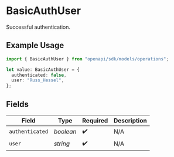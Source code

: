 # BasicAuthUser

Successful authentication.

## Example Usage

```typescript
import { BasicAuthUser } from "openapi/sdk/models/operations";

let value: BasicAuthUser = {
  authenticated: false,
  user: "Russ_Hessel",
};
```

## Fields

| Field              | Type               | Required           | Description        |
| ------------------ | ------------------ | ------------------ | ------------------ |
| `authenticated`    | *boolean*          | :heavy_check_mark: | N/A                |
| `user`             | *string*           | :heavy_check_mark: | N/A                |